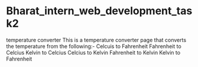# Bharat_intern_web_development_task2
temperature converter
This is a temperature converter page that converts the temperature from the following:-
Celcuis to Fahrenheit
Fahrenheit to Celcius
Kelvin to Celcius
Celcius to Kelvin
Fahrenheit to Kelvin
Kelvin to Fahrenheit
